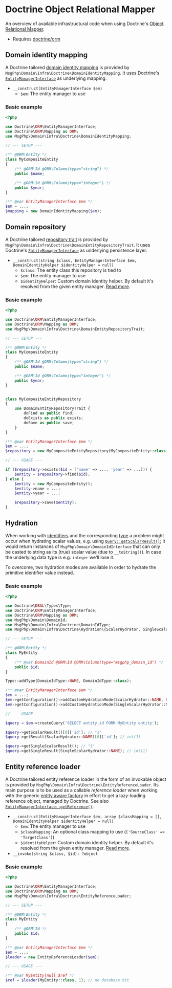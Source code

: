 # Doctrine Object Relational Mapper

An overview of available infrastructural code when using Doctrine's [Object Relational Mapper][orm-project].

- Requires [doctrine/orm]

## Domain identity mapping

A Doctrine tailored [domain identity mapping](../ddd/identity-mapping.md) is provided by
`MsgPhp\Domain\Infra\Doctrine\DomainIdentityMapping`. It uses Doctrine's [`EntityManagerInterface`][api-em] as
underlying mapping.

- `__construct(EntityManagerInterface $em)`
    - `$em`: The entity manager to use

### Basic example

```php
<?php

use Doctrine\ORM\EntityManagerInterface;
use Doctrine\ORM\Mapping as ORM;
use MsgPhp\Domain\Infra\Doctrine\DomainIdentityMapping;

// --- SETUP ---

/** @ORM\Entity */
class MyCompositeEntity
{
    /** @ORM\Id @ORM\Column(type="string") */
    public $name;

    /** @ORM\Id @ORM\Column(type="integer") */
    public $year;
}

/** @var EntityManagerInterface $em */
$em = ...;
$mapping = new DomainIdentityMapping($em);
```

## Domain repository

A Doctrine tailored [repository trait](../ddd/repositories.md) is provided by
`MsgPhp\Domain\Infra\Doctrine\DomainEntityRepositoryTrait`. It uses Doctrine's [`EntityManagerInterface`][api-em] as
underlying persistence layer.

- `__construct(string $class, EntityManagerInterface $em, DomainIdentityHelper $identityHelper = null)`
    - `$class`: The entity class this repository is tied to
    - `$em`: The entity manager to use
    - `$identityHelper`: Custom domain identity helper. By default it's resolved from the given entity manager.
      [Read more](../ddd/identities.md).

### Basic example

```php
<?php

use Doctrine\ORM\EntityManagerInterface;
use Doctrine\ORM\Mapping as ORM;
use MsgPhp\Domain\Infra\Doctrine\DomainEntityRepositoryTrait;

// --- SETUP ---

/** @ORM\Entity */
class MyCompositeEntity
{
    /** @ORM\Id @ORM\Column(type="string") */
    public $name;

    /** @ORM\Id @ORM\Column(type="integer") */
    public $year;
}


class MyCompositeEntityRepository
{
    use DomainEntityRepositoryTrait {
        doFind as public find;
        doExists as public exists;
        doSave as public save;
    }
}

/** @var EntityManagerInterface $em */
$em = ...;
$repository = new MyCompositeEntityRepository(MyCompositeEntity::class, $em);

// --- USAGE ---

if ($repository->exists($id = ['name' => ..., 'year' => ...])) {
    $entity = $repository->find($id);
} else {
    $entity = new MyCompositeEntity();
    $entity->name = ...;
    $entity->year = ...;

    $repository->save($entity);
}
```

## Hydration

When working with [identifiers](../ddd/identifiers.md) and the corresponding [type](doctrine-dbal.md#domain-identifier-type)
a problem might occur when hydrating scalar values, e.g. using [`Query::getScalarResult()`][api-query-getscalarresult];
it would return instances of `MsgPhp\Domain\DomainIdInterface` that can only be casted to string as its (true) scalar
value (due to `__toString()`). In case the underlying data type is e.g. `integer` we'll lose it.

To overcome, two hydration modes are available in order to hydrate the primitive identifier value instead.

### Basic example

```php
<?php

use Doctrine\DBAL\Types\Type;
use Doctrine\ORM\EntityManagerInterface;
use Doctrine\ORM\Mapping as ORM;
use MsgPhp\Domain\DomainId;
use MsgPhp\Domain\Infra\Doctrine\DomainIdType;
use MsgPhp\Domain\Infra\Doctrine\Hydration\{ScalarHydrator, SingleScalarHydrator}

// --- SETUP ---

/** @ORM\Entity */
class MyEntity
{
    /** @var DomainId @ORM\Id @ORM\Column(type="msgphp_domain_id") */
    public $id;
}

Type::addType(DomainIdType::NAME, DomainIdType::class);

/** @var EntityManagerInterface $em */
$em = ...;
$em->getConfiguration()->addCustomHydrationMode(ScalarHydrator::NAME, ScalarHydrator::class);
$em->getConfiguration()->addCustomHydrationMode(SingleScalarHydrator::NAME, SingleScalarHydrator::class);

// --- USAGE ---

$query = $em->createQuery('SELECT entity.id FORM MyEntity entity');

$query->getScalarResult()[0]['id']; // "1"
$query->getResult(ScalarHydrator::NAME)[0]['id']; // int(1)

$query->getSingleScalarResult(); // "1"
$query->getSingleResult(SingleScalarHydrator::NAME); // int(1)
```

## Entity reference loader

A Doctrine tailored entity reference loader in the form of an invokable object is provided by
`MsgPhp\Domain\Infra\Doctrine\EntityReferenceLoader`. Its main purpose is to be used as a callable _reference loader_
when working with the generic [entity aware factory](../ddd/factory/entity-aware.md#msgphpdomainfactoryentityawarefactory)
in effort to get a lazy-loading reference object, managed by Doctrine. See also [`EntityManagerInterface::getReference()`][api-em-getreference].

- `__construct(EntityManagerInterface $em, array $classMapping = [], DomainIdentityHelper $identityHelper = null)`
    - `$em`: The entity manager to use
    - `$classMapping`: An optional class mapping to use (`['SourceClass' => 'TargetClass']`)
    - `$identityHelper`: Custom domain identity helper. By default it's resolved from the given entity manager.
      [Read more](../ddd/identities.md).
- `__invoke(string $class, $id): ?object`

### Basic example

```php
<?php

use Doctrine\ORM\EntityManagerInterface;
use Doctrine\ORM\Mapping as ORM;
use MsgPhp\Domain\Infra\Doctrine\EntityReferenceLoader;

// --- SETUP ---

/** @ORM\Entity */
class MyEntity
{
    /** @ORM\Id */
    public $id;
}

/** @var EntityManagerInterface $em */
$em = ...;
$loader = new EntityReferenceLoader($em);

// --- USAGE ---

/** @var MyEntity|null $ref */
$ref = $loader(MyEntity::class, 1); // no database hit
```

[orm-project]: http://www.doctrine-project.org/projects/orm.html
[doctrine/orm]: https://packagist.org/packages/doctrine/orm
[api-em]: http://www.doctrine-project.org/api/orm/2.5/class-Doctrine.ORM.EntityManagerInterface.html
[api-em-getreference]: http://www.doctrine-project.org/api/orm/2.5/class-Doctrine.ORM.EntityManagerInterface.html#_getReference
[api-query-getscalarresult]: http://www.doctrine-project.org/api/orm/2.5/class-Doctrine.ORM.AbstractQuery.html#_getScalarResult
